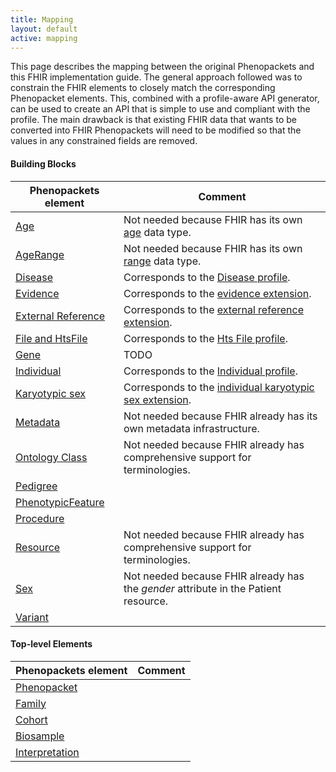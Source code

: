 ```yaml
---
title: Mapping
layout: default
active: mapping
---
```


This page describes the mapping between the original Phenopackets and this FHIR implementation guide. The general approach followed was to constrain the FHIR elements to closely match the corresponding Phenopacket elements. This, combined with a profile-aware API generator, can be used to create an API that is simple to use and compliant with the profile. The main drawback is that existing FHIR data that wants to be converted into FHIR Phenopackets will need to be modified so that the values in any constrained fields are removed.

#### Building Blocks

| Phenopackets element        | Comment |
| --------------------------- | --------|
| [Age](https://phenopackets-schema.readthedocs.io/en/latest/age.html) | Not needed because FHIR has its own [age](https://www.hl7.org/fhir/datatypes.html#Age) data type.|
| [AgeRange](https://phenopackets-schema.readthedocs.io/en/latest/age.html#agerange) | Not needed because FHIR has its own [range](https://www.hl7.org/fhir/datatypes.html#Range) data type.|
| [Disease](https://phenopackets-schema.readthedocs.io/en/latest/disease.html) | Corresponds to the [Disease profile](StructureDefinition-Disease.html). |
| [Evidence](https://phenopackets-schema.readthedocs.io/en/latest/evidence.html) | Corresponds to the [evidence extension](StructureDefinition-evidence.html). |
| [External Reference](https://phenopackets-schema.readthedocs.io/en/latest/externalreference.html) | Corresponds to the [external reference extension](StructureDefinition-external-reference.html). |
| [File and HtsFile](https://phenopackets-schema.readthedocs.io/en/latest/file.html)| Corresponds to the [Hts File profile](StructureDefinition-HtsFile.html). |
| [Gene](https://phenopackets-schema.readthedocs.io/en/latest/gene.html)| TODO |
| [Individual](https://phenopackets-schema.readthedocs.io/en/latest/individual.html)| Corresponds to the [Individual profile](StructureDefinition-Individual.html). |
| [Karyotypic sex](https://phenopackets-schema.readthedocs.io/en/latest/karyotypicsex.html)| Corresponds to the [individual karyotypic sex extension](StructureDefinition-individual-karyotypic-sex.html). |
| [Metadata](https://phenopackets-schema.readthedocs.io/en/latest/metadata.html)| Not needed because FHIR already has its own metadata infrastructure. |
| [Ontology Class](https://phenopackets-schema.readthedocs.io/en/latest/ontologyclass.html)| Not needed because FHIR already has comprehensive support for terminologies. |
| [Pedigree](https://phenopackets-schema.readthedocs.io/en/latest/pedigree.html) | |
| [PhenotypicFeature](https://phenopackets-schema.readthedocs.io/en/latest/phenotype.html) | |
| [Procedure](https://phenopackets-schema.readthedocs.io/en/latest/procedure.html) | |
| [Resource](https://phenopackets-schema.readthedocs.io/en/latest/resource.html) | Not needed because FHIR already has comprehensive support for terminologies. |
| [Sex](https://phenopackets-schema.readthedocs.io/en/latest/sex.html) | Not needed because FHIR already has the _gender_ attribute in the Patient resource.|
| [Variant](https://phenopackets-schema.readthedocs.io/en/latest/variant.html) | |

#### Top-level Elements

| Phenopackets element        | Comment |
| --------------------------- | --------|
| [Phenopacket](https://phenopackets-schema.readthedocs.io/en/latest/phenopacket.html) | |
| [Family](https://phenopackets-schema.readthedocs.io/en/latest/family.html) | |
| [Cohort](https://phenopackets-schema.readthedocs.io/en/latest/cohort.html) | |
| [Biosample](https://phenopackets-schema.readthedocs.io/en/latest/biosample.html) | |
| [Interpretation](https://phenopackets-schema.readthedocs.io/en/latest/interpretation.html) | |

